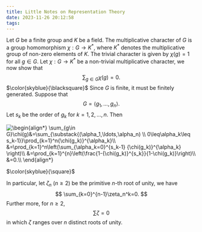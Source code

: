 ```yaml
---
title: Little Notes on Representation Theory
date: 2023-11-26 20:12:58
tags:
---
```



Let $G$ be a finite group and $K$ be a field. The multiplicative character of $G$ is a group homomorphism $\chi:G\to K^{\ast}$, where $K^{\ast}$ denotes the multiplicative group of non-zero elements of $K$. The trivial character is given by $\chi(g)=1$ for all $g\in G$.
Let $\chi:G\to K^{\ast}$ be a non-trivial multiplicative character, we now show that
$$
\sum_{g\in G}\chi(g)=0.
$$
$\color{skyblue}{\blacksquare}$ Since $G$ is finite, it must be finitely generated. Suppose that
$$
G=\langle g_1,\ldots,g_n\rangle.
$$
Let $s_k$ be the order of $g_k$ for $k=1,2,\ldots,n$. Then

<img src="https://i.upmath.me/svg/%0A%5Cbegin%7Balign*%7D%0A%5Csum_%7Bg%5Cin%20G%7D%5Cchi(g)%26%3D%5Csum_%7B%5Csubstack%7B(%5Calpha_1%2C%5Cldots%2C%5Calpha_n)%20%5C%5C%200%5Cleq%5Calpha_k%5Cleq%20s_k-1%7D%7D%5Cprod_%7Bk%3D1%7D%5En%7B%5Cchi(g_k)%7D%5E%7B%5Calpha_k%7D%5C%5C%0A%26%3D%5Cprod_%7Bk%3D1%7D%5En%5Cleft(%5Csum_%7B%5Calpha_k%3D0%7D%5E%7Bs_k-1%7D%20%7B%5Cchi(g_k)%7D%5E%7B%5Calpha_k%7D%20%5Cright)%5C%5C%0A%26%3D%5Cprod_%7Bk%3D1%7D%5E%7Bn%7D%5Cleft(%5Cfrac%7B1-%7B%5Cchi(g_k)%7D%5E%7Bs_k%7D%7D%7B1-%5Cchi(g_k)%7D%5Cright)%5C%5C%0A%26%3D0.%5C%5C%0A%5Cend%7Balign*%7D%0A" alt="
\begin{align*}
\sum_{g\in G}\chi(g)&amp;=\sum_{\substack{(\alpha_1,\ldots,\alpha_n) \\ 0\leq\alpha_k\leq s_k-1}}\prod_{k=1}^n{\chi(g_k)}^{\alpha_k}\\
&amp;=\prod_{k=1}^n\left(\sum_{\alpha_k=0}^{s_k-1} {\chi(g_k)}^{\alpha_k} \right)\\
&amp;=\prod_{k=1}^{n}\left(\frac{1-{\chi(g_k)}^{s_k}}{1-\chi(g_k)}\right)\\
&amp;=0.\\
\end{align*}
" />

$\color{skyblue}{\square}$

In particular, let $\zeta_n$ $(n\geq 2)$ be the primitive $n$-th root of unity, we have
$$
\sum_{k=0}^{n-1}\zeta_n^k=0.
$$
Further more, for $n\geq 2$, 
$$
\sum \zeta=0
$$
in which $\zeta$ ranges over $n$ distinct roots of unity. 
